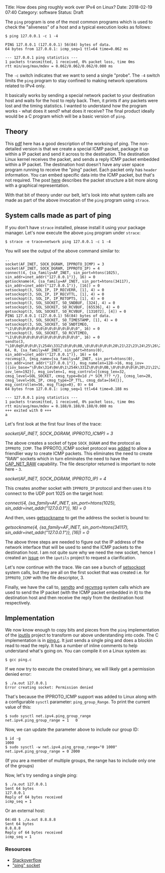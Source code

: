 Title: How does ping roughly work over IPv4 on Linux?
Date: 2018-02-19 07:40
Category: software
Status: Draft

The `ping` program is one of the most common programs which is used to check the "aliveness" of a host and
a typical execution looks as follows:

```
$ ping 127.0.0.1 -c 1 -4

PING 127.0.0.1 (127.0.0.1) 56(84) bytes of data.
64 bytes from 127.0.0.1: icmp_seq=1 ttl=64 time=0.062 ms

--- 127.0.0.1 ping statistics ---
1 packets transmitted, 1 received, 0% packet loss, time 0ms
rtt min/avg/max/mdev = 0.062/0.062/0.062/0.000 ms
```

The `-c` switch indicates that we want to send a single "probe". The `-4` switch limits the `ping` program to stay
confined to making network operations related to IPv4 only.

It basically works by sending a special network packet to your destination host and waits for the host to 
reply back. Then, it prints if any packets were lost and the timing statistics. I wanted to understand 
how the program works - what does it send? what does it receive? The final product ideally would be a 
C program which will be a basic version of `ping`.

## Theory

This [pdf](http://www.galaxyvisions.com/pdf/white-papers/How_does_Ping_Work_Style_1_GV.pdf) here has a good description
of the worksing of ping. The non-detailed version is that we create a special ICMP packet, package it up within a IP 
packet and send it across to the destination. The destination Linux kernel receives the packet, and sends a reply
ICMP packet embedded within a IP packet. The destination host doesn't have any user space program running to receive
the "ping" packet. Each packet only has `header` information. You can embed specific data into the ICMP packet, but
that's not required. The post [here](http://www.genetech.com.au/blog/?p=970) describes the packet structure a bit 
more along with a graphical representation.

With that bit of theory under our belt, let's look into what system calls are made as part of the above invocation
of the `ping` program using `strace`.

## System calls made as part of ping

If you don't have `strace` installed, please install it using your package manager. Let's now execute the above `ping` program under `strace`:

```
$ strace -e trace=network ping 127.0.0.1 -c 1 -4
```

You will see the output of the above command similar to:

```
..
socket(AF_INET, SOCK_DGRAM, IPPROTO_ICMP) = 3
socket(AF_INET, SOCK_DGRAM, IPPROTO_IP) = 4
connect(4, {sa_family=AF_INET, sin_port=htons(1025), sin_addr=inet_addr("127.0.0.1")}, 16) = 0
getsockname(4, {sa_family=AF_INET, sin_port=htons(34117), sin_addr=inet_addr("127.0.0.1")}, [16]) = 0
setsockopt(3, SOL_IP, IP_RECVERR, [1], 4) = 0
setsockopt(3, SOL_IP, IP_RECVTTL, [1], 4) = 0
setsockopt(3, SOL_IP, IP_RETOPTS, [1], 4) = 0
setsockopt(3, SOL_SOCKET, SO_SNDBUF, [324], 4) = 0
setsockopt(3, SOL_SOCKET, SO_RCVBUF, [65536], 4) = 0
getsockopt(3, SOL_SOCKET, SO_RCVBUF, [131072], [4]) = 0
PING 127.0.0.1 (127.0.0.1) 56(84) bytes of data.
setsockopt(3, SOL_SOCKET, SO_TIMESTAMP, [1], 4) = 0
setsockopt(3, SOL_SOCKET, SO_SNDTIMEO, "\1\0\0\0\0\0\0\0\0\0\0\0\0\0\0\0", 16) = 0
setsockopt(3, SOL_SOCKET, SO_RCVTIMEO, "\1\0\0\0\0\0\0\0\0\0\0\0\0\0\0\0", 16) = 0
sendto(3, "\10\0q9\0\0\0\1\254k\331Z\0\0\0\0B,\0\0\0\0\0\0\20\21\22\23\24\25\26\27"..., 64, 0, {sa_family=AF_INET, sin_port=htons(0), sin_addr=inet_addr("127.0.0.1")}, 16) = 64
recvmsg(3, {msg_name={sa_family=AF_INET, sin_port=htons(0), sin_addr=inet_addr("127.0.0.1")}, msg_namelen=128->16, msg_iov=[{iov_base="\0\0x\314\0m\0\1\254k\331Z\0\0\0\0B,\0\0\0\0\0\0\20\21\22\23\24\25\26\27"..., iov_len=192}], msg_iovlen=1, msg_control=[{cmsg_len=32, cmsg_level=SOL_SOCKET, cmsg_type=0x1d /* SCM_??? */}, {cmsg_len=20, cmsg_level=SOL_IP, cmsg_type=IP_TTL, cmsg_data=[64]}], msg_controllen=56, msg_flags=0}, 0) = 64
64 bytes from 127.0.0.1: icmp_seq=1 ttl=64 time=0.188 ms

--- 127.0.0.1 ping statistics ---
1 packets transmitted, 1 received, 0% packet loss, time 0ms
rtt min/avg/max/mdev = 0.188/0.188/0.188/0.000 ms
+++ exited with 0 +++
a
```

Let's first look at the first four lines of the trace:

_socket(AF_INET, SOCK_DGRAM, IPPROTO_ICMP) = 3_

The above creates a socket of type `SOCK_DGRAM` and the protocol as `IPPROTO_ICMP`. The IPPROTO_ICMP socket
protocol was [added](https://lwn.net/Articles/443051/) to allow a friendlier way to create ICMP packets. This
eliminates the need to create "RAW" sockets which in turn eliminates the need to have the 
[CAP_NET_RAW](http://man7.org/linux/man-pages/man7/capabilities.7.html) capability. The file descriptor
returned is important to note here - `3`.

_socket(AF_INET, SOCK_DGRAM, IPPROTO_IP) = 4_

This creates another socket with `IPPROTO_IP` protocol and then uses it to connect to the UDP port 1025 on
the target host:

_connect(4, {sa_family=AF_INET, sin_port=htons(1025), sin_addr=inet_addr("127.0.0.1")}, 16) = 0_

And then, uses [getsockname](http://man7.org/linux/man-pages/man2/getsockname.2.html) to get the address
the socket is bound to:

_getsockname(4, {sa_family=AF_INET, sin_port=htons(34117), sin_addr=inet_addr("127.0.0.1")}, [16]) = 0_

The above three steps are needed to figure out the IP address of the network interface that will be used
to send the ICMP packets to the destination host.  I am not quite sure why we need the new socket, hence 
I created an [issue](https://github.com/iputils/iputils/issues/125)  on the `iputils` project  to request a
clarification.

Let's now continue with the trace. We can see a bunch of [setsockopt](https://linux.die.net/man/2/setsockopt) system 
calls, but they are all on the first socket that was created i.e. for `IPPROTO_ICMP` with the file descriptor, 3.

Finally, we have the call to, [sendto](https://linux.die.net/man/2/sendto) and [recvmsg](https://linux.die.net/man/2/recvmsg) 
system calls which are used to send the IP packet (with the ICMP packet embedded in it) to the destination host and then
receive the reply from the destination host respectively.

## Implementation

We now know enough to copy bits and pieces from the `ping` implementation of the
[iputils](https://github.com/iputils/iputils) project to transform our above understanding into code.
The C implementation is in [ping.c](https://github.com/amitsaha/ping/blob/master/ping.c). It just sends a single
ping and does a blockin read to read the reply. It has a number of inline comments to help understand what's going on. 
You can compile it on a Linux system as:

```
$ gcc ping.c
```

If we now try to execute the created binary, we will likely get a permission denied error:

```
$ ./a.out 127.0.0.1
Error creating socket: Permission denied
```

That's because the IPPROTO_ICMP support was added to Linux along with a configurable `sysctl` parameter: `ping_group_Range`.
To print the current value of this:

```
$ sudo sysctl net.ipv4.ping_group_range
net.ipv4.ping_group_range = 1   0
```

Now, we can update the parameter above to include our group ID:

```
$ id -g
1000
$ sudo sysctl -w net.ipv4.ping_group_range="0 1000"
net.ipv4.ping_group_range = 0 2000
```

(If you are a member of multiple groups, the range has to include only one of the groups)

Now, let's try sending a single ping:

```
$ ./a.out 127.0.0.1
Sent 64 bytes
127.0.0.1
Reply of 64 bytes received
icmp_seq = 1
```

Or an external host:

```
04:48 $ ./a.out 8.8.8.8
Sent 64 bytes
8.8.8.8
Reply of 64 bytes received
icmp_seq = 1
```

### Resources

- [Stackoverflow](https://stackoverflow.com/questions/8290046/icmp-sockets-linux)
- ["ping" socket](https://lwn.net/Articles/443051/)
